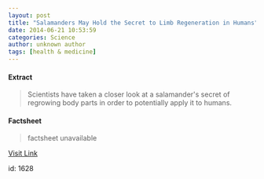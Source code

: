 ```yaml
---
layout: post
title: "Salamanders May Hold the Secret to Limb Regeneration in Humans"
date: 2014-06-21 10:53:59
categories: Science
author: unknown author
tags: [health & medicine]
---
```



#### Extract
>Scientists have taken a closer look at a salamander's secret of regrowing body parts in order to potentially apply it to humans.

#### Factsheet
>factsheet unavailable

[Visit Link](http://www.scienceworldreport.com/articles/15581/20140621/salamanders-hold-secret-limb-regeneration-humans.htm)

id:    1628

